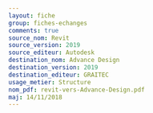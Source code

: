 ```yaml
---
layout: fiche
group: fiches-echanges
comments: true
source_nom: Revit
source_version: 2019
source_editeur: Autodesk
destination_nom: Advance Design
destination_version: 2019
destination_editeur: GRAITEC
usage_metier: Structure
nom_pdf: revit-vers-Advance-Design.pdf
maj: 14/11/2018
---
```

